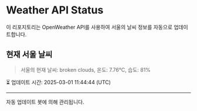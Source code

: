 
# Weather API Status

이 리포지토리는 OpenWeather API를 사용하여 서울의 날씨 정보를 자동으로 업데이트합니다.

## 현재 서울 날씨
> 서울의 현재 날씨: broken clouds, 온도: 7.76°C, 습도: 81%

⏳ 업데이트 시간: 2025-03-01 11:44:44 (UTC)

---
자동 업데이트 봇에 의해 관리됩니다.
